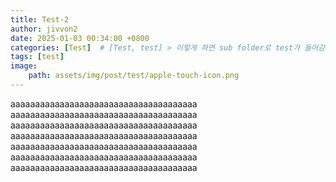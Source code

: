 ```yaml
---
title: Test-2
author: jivvon2
date: 2025-01-03 00:34:00 +0800
categories: [Test]  # [Test, test] > 이렇게 하면 sub folder로 test가 들어감
tags: [test]
image:
    path: assets/img/post/test/apple-touch-icon.png
---
```


aaaaaaaaaaaaaaaaaaaaaaaaaaaaaaaaaaaaaa
aaaaaaaaaaaaaaaaaaaaaaaaaaaaaaaaaaaaaa
aaaaaaaaaaaaaaaaaaaaaaaaaaaaaaaaaaaaaa
aaaaaaaaaaaaaaaaaaaaaaaaaaaaaaaaaaaaaa
aaaaaaaaaaaaaaaaaaaaaaaaaaaaaaaaaaaaaa
aaaaaaaaaaaaaaaaaaaaaaaaaaaaaaaaaaaaaa
aaaaaaaaaaaaaaaaaaaaaaaaaaaaaaaaaaaaaa